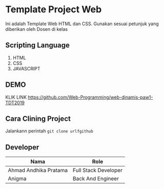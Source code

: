 # Template Project Web
Ini adalah Template Web HTML dan CSS. Gunakan sesuai petunjuk yang diberikan oleh Dosen di kelas

## Scripting Language
1. HTML
2. CSS
3. JAVASCRIPT

## DEMO
KLIK LINK https://github.com/Web-Programming/web-dinamis-paw1-TDT2019

## Cara Clining Project
Jalankann perintah `git clone urlfgithub`

## Developer
|Nama|Role|
|-----|-----|
|Ahmad Andhika Pratama| Full Stack Developer|
|Anigma|Back And Engineer|
